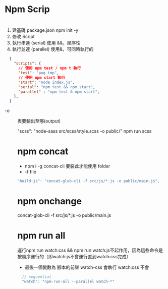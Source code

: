# Npm Scrip

#
1. 建基礎 package.json
npm init -y
2. 修改 Script
3. 執行串連 (serial)
使用 &&，順序性
4. 執行並連 (parallel)
使用&，可同時執行的
```json
  {
    "scripts": {
      // 使用 npm test / npm t 執行
      "test": "pug tmp",
      // 使用 npm start 執行
      "start": "node index.js",
      "serial": "npm test && npm start",
      "parallel" : "npm test & npm start",
    },
  }
```


-o <dir> 表要輸出至哪(output)

"scss": "node-sass src/scss/style.scss -o public/"
npm run scss

# npm concat
* npm i -g concat-cli 
要裝此才能使用 folder 
* -f file
```js
"build-js": "concat-glob-cli -f src/js/*.js -o public/main.js",
```

# npm onchange
 concat-glob-cli -f src/js/*.js -o public/main.js

# npm run all
運行npm run watch:css && npm run watch:js不起作用，因為這些命令是按順序運行的（即watch:js不會運行直到watch:css完成）

* 最後一個變數為 腳本的前墜
watch-css 會執行
watch:css 不會

```js
  // sequential
  "watch": "npm-run-all --parallel watch-*"
```